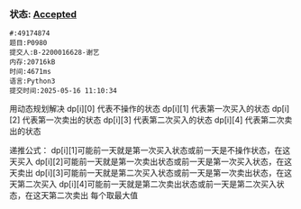### 状态: [Accepted](http://dsbpython.openjudge.cn/dspythonbook/solution/49174874)
```
#:49174874
题目:P0980
提交人:B-2200016628-谢艺
内存:20716kB
时间:4671ms
语言:Python3
提交时间:2025-05-16 11:10:34
```
用动态规划解决
dp[i][0] 代表不操作的状态
dp[i][1] 代表第一次买入的状态
dp[i][2] 代表第一次卖出的状态
dp[i][3] 代表第二次买入的状态
dp[i][4] 代表第二次卖出的状态

递推公式：
dp[i][1]可能前一天就是第一次买入状态或前一天是不操作状态，在这天买入
dp[i][2]可能前一天就是第一次卖出状态或前一天是第一次买入状态，在这天卖出
dp[i][3]可能前一天就是第二次买入状态或前一天是第一次卖出状态，在这天第二次买入
dp[i][4]可能前一天就是第二次卖出状态或前一天是第二次买入状态，在这天第二次卖出
每个取最大值